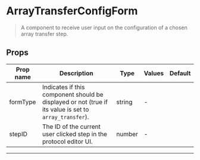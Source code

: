 # ArrayTransferConfigForm

> A component to receive user input on the configuration of a chosen array transfer step.

## Props

| Prop name | Description                                                                                            | Type   | Values | Default |
| --------- | ------------------------------------------------------------------------------------------------------ | ------ | ------ | ------- |
| formType  | Indicates if this component should be displayed or not (true if its value is set to `array_transfer`). | string | -      |         |
| stepID    | The ID of the current user clicked step in the protocol editor UI.                                     | number | -      |         |

---
